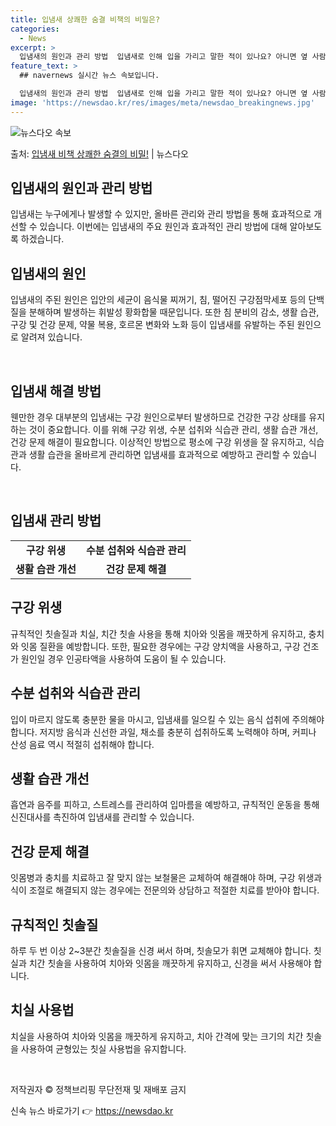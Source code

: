 ```yaml
---
title: 입냄새 상쾌한 숨결 비책의 비밀은?
categories:
  - News
excerpt: >
  입냄새의 원인과 관리 방법  입냄새로 인해 입을 가리고 말한 적이 있나요? 아니면 옆 사람의 입냄새 때문에 …
feature_text: >
  ## navernews 실시간 뉴스 속보입니다.

  입냄새의 원인과 관리 방법  입냄새로 인해 입을 가리고 말한 적이 있나요? 아니면 옆 사람의 입냄새 때문에 …
image: 'https://newsdao.kr/res/images/meta/newsdao_breakingnews.jpg'
---
```


![뉴스다오 속보](https://newsdao.kr/res/images/meta/newsdao_breakingnews.jpg)

<p>출처: <a href="https://newsdao.kr/4147" rel="dofollow">입냄새 비책 상쾌한 숨결의 비밀!</a> | 뉴스다오</p>

<h2 data-ke-size="size26">입냄새의 원인과 관리 방법</h2>
<p data-ke-size="size16">입냄새는 누구에게나 발생할 수 있지만, 올바른 관리와 관리 방법을 통해 효과적으로 개선할 수 있습니다. 이번에는 입냄새의 주요 원인과 효과적인 관리 방법에 대해 알아보도록 하겠습니다.​</p>

<h2 data-ke-size="size24">입냄새의 원인</h2>
<p data-ke-size="size16">입냄새의 주된 원인은 입안의 세균이 음식물 찌꺼기, 침, 떨어진 구강점막세포 등의 단백질을 분해하며 발생하는 휘발성 황화합물 때문입니다. 또한 침 분비의 감소, 생활 습관, 구강 및 건강 문제, 약물 복용, 호르몬 변화와 노화 등이 입냄새를 유발하는 주된 원인으로 알려져 있습니다.</p>
​
<h2 data-ke-size="size24">입냄새 해결 방법</h2>
<p data-ke-size="size16">웬만한 경우 대부분의 입냄새는 구강 원인으로부터 발생하므로 건강한 구강 상태를 유지하는 것이 중요합니다. 이를 위해 구강 위생, 수분 섭취와 식습관 관리, 생활 습관 개선, 건강 문제 해결이 필요합니다. 이상적인 방법으로 평소에 구강 위생을 잘 유지하고, 식습관과 생활 습관을 올바르게 관리하면 입냄새를 효과적으로 예방하고 관리할 수 있습니다. </p>
​
<h2 data-ke-size="size24">입냄새 관리 방법</h2>
<table>
	<tbody>
		<tr>
			<td style="text-align: center; height: 17px;"><b>구강 위생</b></td>
			<td style="text-align: center; height: 17px;"><b>수분 섭취와 식습관 관리</b></td>
		</tr>
		<tr>
			<td style="text-align: center; height: 17px;"><b>생활 습관 개선</b></td>
			<td style="text-align: center; height: 17px;"><b>건강 문제 해결</b></td>
		</tr>
	</tbody>
</table>
<h2 data-ke-size="size24">구강 위생</h2>
<p data-ke-size="size16">규칙적인 칫솔질과 치실, 치간 칫솔 사용을 통해 치아와 잇몸을 깨끗하게 유지하고, 충치와 잇몸 질환을 예방합니다. 또한, 필요한 경우에는 구강 양치액을 사용하고, 구강 건조가 원인일 경우 인공타액을 사용하여 도움이 될 수 있습니다.</p>

<h2 data-ke-size="size24">수분 섭취와 식습관 관리</h2>
<p data-ke-size="size16">입이 마르지 않도록 충분한 물을 마시고, 입냄새를 일으킬 수 있는 음식 섭취에 주의해야 합니다. 저지방 음식과 신선한 과일, 채소를 충분히 섭취하도록 노력해야 하며, 커피나 산성 음료 역시 적절히 섭취해야 합니다.</p>

<h2 data-ke-size="size24">생활 습관 개선</h2>
<p data-ke-size="size16">흡연과 음주를 피하고, 스트레스를 관리하여 입마름을 예방하고, 규칙적인 운동을 통해 신진대사를 촉진하여 입냄새를 관리할 수 있습니다.</p>

<h2 data-ke-size="size24">건강 문제 해결</h2>
<p data-ke-size="size16">잇몸병과 충치를 치료하고 잘 맞지 않는 보철물은 교체하여 해결해야 하며, 구강 위생과 식이 조절로 해결되지 않는 경우에는 전문의와 상담하고 적절한 치료를 받아야 합니다.</p>

<h2 data-ke-size="size24">규칙적인 칫솔질</h2>
<p data-ke-size="size16">하루 두 번 이상 2~3분간 칫솔질을 신경 써서 하며, 칫솔모가 휘면 교체해야 합니다. 칫실과 치간 칫솔을 사용하여 치아와 잇몸을 깨끗하게 유지하고, 신경을 써서 사용해야 합니다.</p>

<h2 data-ke-size="size24">치실 사용법</h2>
<p data-ke-size="size16">치실을 사용하여 치아와 잇몸을 깨끗하게 유지하고, 치아 간격에 맞는 크기의 치간 칫솔을 사용하여 균형있는 칫실 사용법을 유지합니다.</p>

<p data-ke-size="size16">&nbsp;</p>

저작권자 © 정책브리핑 무단전재 및 재배포 금지
​
​ 

신속 뉴스 바로가기 👉 <a href="https://newsdao.kr" rel="dofollow">https://newsdao.kr</a>


